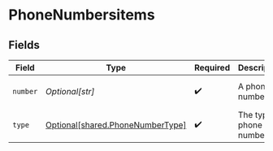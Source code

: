 # PhoneNumbersitems


## Fields

| Field                                                                          | Type                                                                           | Required                                                                       | Description                                                                    | Example                                                                        |
| ------------------------------------------------------------------------------ | ------------------------------------------------------------------------------ | ------------------------------------------------------------------------------ | ------------------------------------------------------------------------------ | ------------------------------------------------------------------------------ |
| `number`                                                                       | *Optional[str]*                                                                | :heavy_check_mark:                                                             | A phone number.                                                                | +44 25691 154789                                                               |
| `type`                                                                         | [Optional[shared.PhoneNumberType]](undefined/models/shared/phonenumbertype.md) | :heavy_check_mark:                                                             | The type of phone number                                                       |                                                                                |